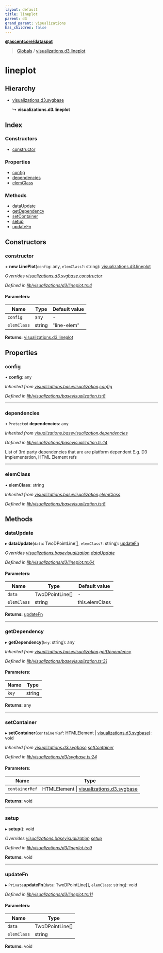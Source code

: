 ```yaml
---
layout: default
title: lineplot
parent: d3
grand_parent: visualizations
has_children: false
---
```


**[@ascentcore/dataspot](../README.md)**

> [Globals](../globals.md) / [visualizations.d3.lineplot](visualizations_d3_lineplot)

# lineplot

## Hierarchy

* [visualizations.d3.svgbase](visualizations_d3_svgbase)

  ↳ **visualizations.d3.lineplot**

## Index

### Constructors

* [constructor](visualizations_d3_lineplot#constructor)

### Properties

* [config](visualizations_d3_lineplot#config)
* [dependencies](visualizations_d3_lineplot#dependencies)
* [elemClass](visualizations_d3_lineplot#elemclass)

### Methods

* [dataUpdate](visualizations_d3_lineplot#dataupdate)
* [getDependency](visualizations_d3_lineplot#getdependency)
* [setContainer](visualizations_d3_lineplot#setcontainer)
* [setup](visualizations_d3_lineplot#setup)
* [updateFn](visualizations_d3_lineplot#updatefn)

## Constructors

### constructor

\+ **new LinePlot**(`config`: any, `elemClass?`: string): [visualizations.d3.lineplot](visualizations_d3_lineplot)

*Overrides [visualizations.d3.svgbase](visualizations_d3_svgbase).[constructor](visualizations_d3_svgbase#constructor)*

*Defined in [lib/visualizations/d3/lineplot.ts:4](https://github.com/ascentcore/dataspot/blob/7114653/lib/visualizations/d3/lineplot.ts#L4)*

#### Parameters:

Name | Type | Default value |
------ | ------ | ------ |
`config` | any | - |
`elemClass` | string | "line-elem" |

**Returns:** [visualizations.d3.lineplot](visualizations_d3_lineplot)

## Properties

### config

•  **config**: any

*Inherited from [visualizations.basevisualization](visualizations_basevisualization).[config](visualizations_basevisualization#config)*

*Defined in [lib/visualizations/basevisualization.ts:8](https://github.com/ascentcore/dataspot/blob/7114653/lib/visualizations/basevisualization.ts#L8)*

___

### dependencies

• `Protected` **dependencies**: any

*Inherited from [visualizations.basevisualization](visualizations_basevisualization).[dependencies](visualizations_basevisualization#dependencies)*

*Defined in [lib/visualizations/basevisualization.ts:14](https://github.com/ascentcore/dataspot/blob/7114653/lib/visualizations/basevisualization.ts#L14)*

List of 3rd party dependencies that are are platform dependent
E.g. D3 implementation, HTML Element refs

___

### elemClass

•  **elemClass**: string

*Inherited from [visualizations.basevisualization](visualizations_basevisualization).[elemClass](visualizations_basevisualization#elemclass)*

*Defined in [lib/visualizations/basevisualization.ts:8](https://github.com/ascentcore/dataspot/blob/7114653/lib/visualizations/basevisualization.ts#L8)*

## Methods

### dataUpdate

▸ **dataUpdate**(`data`: TwoDPointLine[], `elemClass?`: string): [updateFn](visualizations_d3_lineplot#updatefn)

*Overrides [visualizations.basevisualization](visualizations_basevisualization).[dataUpdate](visualizations_basevisualization#dataupdate)*

*Defined in [lib/visualizations/d3/lineplot.ts:64](https://github.com/ascentcore/dataspot/blob/7114653/lib/visualizations/d3/lineplot.ts#L64)*

#### Parameters:

Name | Type | Default value |
------ | ------ | ------ |
`data` | TwoDPointLine[] | - |
`elemClass` | string | this.elemClass |

**Returns:** [updateFn](visualizations_d3_lineplot#updatefn)

___

### getDependency

▸ **getDependency**(`key`: string): any

*Inherited from [visualizations.basevisualization](visualizations_basevisualization).[getDependency](visualizations_basevisualization#getdependency)*

*Defined in [lib/visualizations/basevisualization.ts:31](https://github.com/ascentcore/dataspot/blob/7114653/lib/visualizations/basevisualization.ts#L31)*

#### Parameters:

Name | Type |
------ | ------ |
`key` | string |

**Returns:** any

___

### setContainer

▸ **setContainer**(`containerRef`: HTMLElement \| [visualizations.d3.svgbase](visualizations_d3_svgbase)): void

*Inherited from [visualizations.d3.svgbase](visualizations_d3_svgbase).[setContainer](visualizations_d3_svgbase#setcontainer)*

*Defined in [lib/visualizations/d3/svgbase.ts:24](https://github.com/ascentcore/dataspot/blob/7114653/lib/visualizations/d3/svgbase.ts#L24)*

#### Parameters:

Name | Type |
------ | ------ |
`containerRef` | HTMLElement \| [visualizations.d3.svgbase](visualizations_d3_svgbase) |

**Returns:** void

___

### setup

▸ **setup**(): void

*Overrides [visualizations.basevisualization](visualizations_basevisualization).[setup](visualizations_basevisualization#setup)*

*Defined in [lib/visualizations/d3/lineplot.ts:9](https://github.com/ascentcore/dataspot/blob/7114653/lib/visualizations/d3/lineplot.ts#L9)*

**Returns:** void

___

### updateFn

▸ `Private`**updateFn**(`data`: TwoDPointLine[], `elemClass`: string): void

*Defined in [lib/visualizations/d3/lineplot.ts:11](https://github.com/ascentcore/dataspot/blob/7114653/lib/visualizations/d3/lineplot.ts#L11)*

#### Parameters:

Name | Type |
------ | ------ |
`data` | TwoDPointLine[] |
`elemClass` | string |

**Returns:** void

